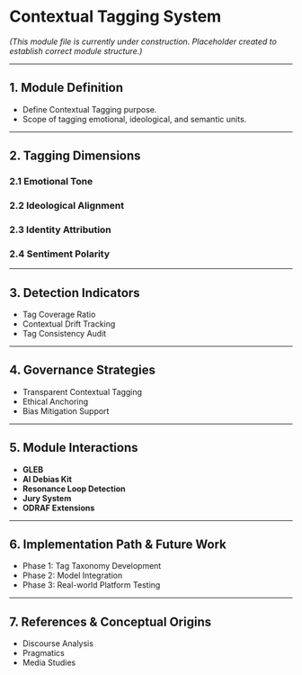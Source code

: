 # Contextual Tagging System

*(This module file is currently under construction. Placeholder created to establish correct module structure.)*

---

## 1. Module Definition

- Define Contextual Tagging purpose.
- Scope of tagging emotional, ideological, and semantic units.

---

## 2. Tagging Dimensions

### 2.1 Emotional Tone

### 2.2 Ideological Alignment

### 2.3 Identity Attribution

### 2.4 Sentiment Polarity

---

## 3. Detection Indicators

- Tag Coverage Ratio
- Contextual Drift Tracking
- Tag Consistency Audit

---

## 4. Governance Strategies

- Transparent Contextual Tagging
- Ethical Anchoring
- Bias Mitigation Support

---

## 5. Module Interactions

- **GLEB**
- **AI Debias Kit**
- **Resonance Loop Detection**
- **Jury System**
- **ODRAF Extensions**

---

## 6. Implementation Path & Future Work

- Phase 1: Tag Taxonomy Development
- Phase 2: Model Integration
- Phase 3: Real-world Platform Testing

---

## 7. References & Conceptual Origins

- Discourse Analysis
- Pragmatics
- Media Studies


